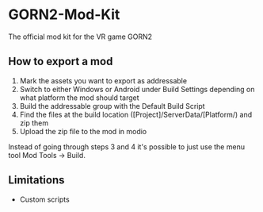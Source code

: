 # GORN2-Mod-Kit
The official mod kit for the VR game GORN2

## How to export a mod
1. Mark the assets you want to export as addressable
2. Switch to either Windows or Android under Build Settings depending on what platform the mod should target
3. Build the addressable group with the Default Build Script
4. Find the files at the build location ([Project]/ServerData/[Platform/) and zip them
5. Upload the zip file to the mod in modio

Instead of going through steps 3 and 4 it's possible to just use the menu tool Mod Tools -> Build.

## Limitations
* Custom scripts
